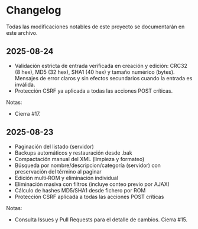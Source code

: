 # Changelog

Todas las modificaciones notables de este proyecto se documentarán en este archivo.

## 2025-08-24

- Validación estricta de entrada verificada en creación y edición: CRC32 (8 hex), MD5 (32 hex), SHA1 (40 hex) y tamaño numérico (bytes). Mensajes de error claros y sin efectos secundarios cuando la entrada es inválida.
- Protección CSRF ya aplicada a todas las acciones POST críticas.

Notas:

- Cierra #17.

## 2025-08-23

- Paginación del listado (servidor)
- Backups automáticos y restauración desde .bak
- Compactación manual del XML (limpieza y formateo)
- Búsqueda por nombre/descripcion/categoría (servidor) con preservación del término al paginar
- Edición multi‑ROM y eliminación individual
- Eliminación masiva con filtros (incluye conteo previo por AJAX)
- Cálculo de hashes MD5/SHA1 desde fichero por ROM
- Protección CSRF aplicada a todas las acciones POST críticas

Notas:

- Consulta Issues y Pull Requests para el detalle de cambios. Cierra #15.
